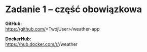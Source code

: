 # Zadanie 1 – część obowiązkowa

**GitHub:**  
https://github.com/<TwójUser>/weather-app

**DockerHub:**  
https://hub.docker.com/r/<DockerHubUser>/weather
